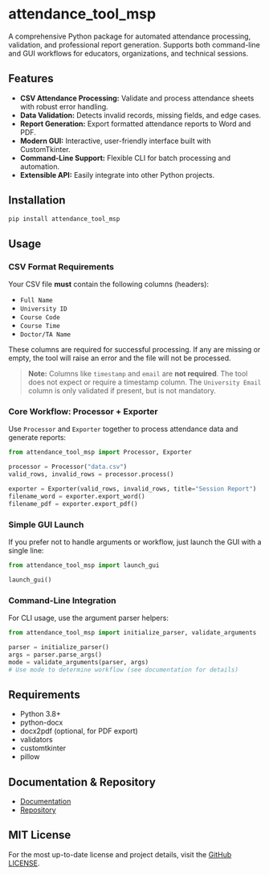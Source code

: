 # attendance_tool_msp

A comprehensive Python package for automated attendance processing, validation, and professional report generation. Supports both command-line and GUI workflows for educators, organizations, and technical sessions.

## Features
- **CSV Attendance Processing:** Validate and process attendance sheets with robust error handling.
- **Data Validation:** Detects invalid records, missing fields, and edge cases.
- **Report Generation:** Export formatted attendance reports to Word and PDF.
- **Modern GUI:** Interactive, user-friendly interface built with CustomTkinter.
- **Command-Line Support:** Flexible CLI for batch processing and automation.
- **Extensible API:** Easily integrate into other Python projects.

## Installation
```bash
pip install attendance_tool_msp
```

## Usage

### CSV Format Requirements

Your CSV file **must** contain the following columns (headers):

- `Full Name`
- `University ID`
- `Course Code`
- `Course Time`
- `Doctor/TA Name`

These columns are required for successful processing. If any are missing or empty, the tool will raise an error and the file will not be processed.

> **Note:** Columns like `timestamp` and `email` are **not required**. The tool does not expect or require a timestamp column. The `University Email` column is only validated if present, but is not mandatory.


### Core Workflow: Processor + Exporter
Use `Processor` and `Exporter` together to process attendance data and generate reports:
```python
from attendance_tool_msp import Processor, Exporter

processor = Processor("data.csv")
valid_rows, invalid_rows = processor.process()

exporter = Exporter(valid_rows, invalid_rows, title="Session Report")
filename_word = exporter.export_word()
filename_pdf = exporter.export_pdf()
```

### Simple GUI Launch
If you prefer not to handle arguments or workflow, just launch the GUI with a single line:
```python
from attendance_tool_msp import launch_gui

launch_gui()
```

### Command-Line Integration
For CLI usage, use the argument parser helpers:
```python
from attendance_tool_msp import initialize_parser, validate_arguments

parser = initialize_parser()
args = parser.parse_args()
mode = validate_arguments(parser, args)
# Use mode to determine workflow (see documentation for details)
```

## Requirements
- Python 3.8+
- python-docx
- docx2pdf (optional, for PDF export)
- validators
- customtkinter
- pillow

## Documentation & Repository
- [Documentation](https://github.com/mohamedelziat50/attendance-automation-MSP)
- [Repository](https://yourdomain.com/docs)

## MIT License
For the most up-to-date license and project details, visit the [GitHub LICENSE](https://github.com/mohamedelziat50/attendance-automation-MSP/blob/main/LICENSE).
